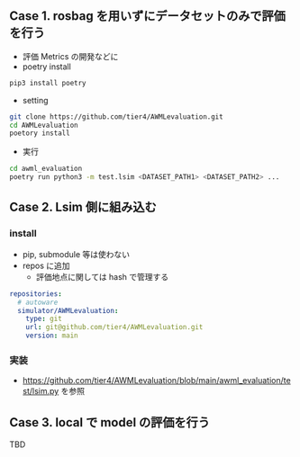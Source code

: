 ## Case 1. rosbag を用いずにデータセットのみで評価を行う

- 評価 Metrics の開発などに
- poetry install

```bash
pip3 install poetry
```

- setting

```bash
git clone https://github.com/tier4/AWMLevaluation.git
cd AWMLevaluation
poetory install
```

- 実行

```bash
cd awml_evaluation
poetry run python3 -m test.lsim <DATASET_PATH1> <DATASET_PATH2> ...
```

## Case 2. Lsim 側に組み込む

### install

- pip, submodule 等は使わない
- repos に追加
  - 評価地点に関しては hash で管理する

```yaml
repositories:
  # autoware
  simulator/AWMLevaluation:
    type: git
    url: git@github.com/tier4/AWMLevaluation.git
    version: main
```

### 実装

- <https://github.com/tier4/AWMLevaluation/blob/main/awml_evaluation/test/lsim.py> を参照

## Case 3. local で model の評価を行う

TBD
